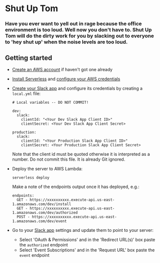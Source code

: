 # Shut Up Tom

### Have you ever want to yell out in rage because the office environment is too loud. Well now you don't have to. Shut Up Tom will do the dirty work for you by slacking out to everyone to 'hey shut up' when the noise levels are too loud.

## Getting started

* [Create an AWS account](https://aws.amazon.com/free/) if haven't got one already
* [Install Serverless](https://serverless.com/framework/docs/providers/aws/guide/installation/) and [configure your AWS credentials](https://serverless.com/framework/docs/providers/aws/guide/credentials/)
* [Create your Slack app](https://api.slack.com/slack-apps#create-app) and configure its credentials by creating a `local.yml` file:

	```
	# Local variables -- DO NOT COMMIT!

	dev:
	  slack:
	    clientId: "<Your Dev Slack App Client ID>"
	    clientSecret: <Your Dev Slack App Client Secret>

	production:
	  slack:
	    clientId: "<Your Production Slack App Client ID>"
	    clientSecret: <Your Production Slack App Client Secret>
	```

  Note that the client id must be quoted otherwise it is interpreted as a number. Do not commit this file. It is already Git ignored.
* Deploy the server to AWS Lambda:

	```
	serverless deploy
	```

  Make a note of the endpoints output once it has deployed, e.g.:

	```
	endpoints:
	  GET - https://xxxxxxxxxx.execute-api.us-east-1.amazonaws.com/dev/install
	  GET - https://xxxxxxxxxx.execute-api.us-east-1.amazonaws.com/dev/authorized
	  POST - https://xxxxxxxxxx.execute-api.us-east-1.amazonaws.com/dev/event
	```

* Go to your [Slack app](https://api.slack.com/apps) settings and update them to point to your server:
  * Select 'OAuth & Permissions' and in the 'Redirect URL(s)' box paste the `authorized` endpoint
  * Select 'Event Subscriptions' and in the 'Request URL' box paste the `event` endpoint

